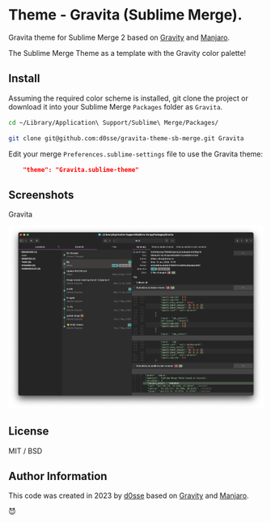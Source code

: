# Theme - Gravita (Sublime Merge).

Gravita theme for Sublime Merge 2 based on [Gravity](https://github.com/frankyonnetti/gravity-sublime-theme) and [Manjaro](https://github.com/asapdotid/manjaro-theme-sb-merge).

The Sublime Merge Theme as a template with the Gravity color palette!

## Install

Assuming the required color scheme is installed, git clone the project or download it into your Sublime Merge `Packages`
folder as `Gravita`.

```bash
cd ~/Library/Application\ Support/Sublime\ Merge/Packages/
```
```bash
git clone git@github.com:d0sse/gravita-theme-sb-merge.git Gravita
```

Edit your merge `Preferences.sublime-settings` file to use the Gravita theme:

```json
    "theme": "Gravita.sublime-theme"
```

## Screenshots

Gravita

![cool](screenshots/gravita2.png "Gravita")

## License

MIT / BSD

## Author Information

This code was created in 2023 by [d0sse](https://github.com/d0sse) based on [Gravity](https://github.com/frankyonnetti/gravity-sublime-theme) and [Manjaro](https://github.com/asapdotid/manjaro-theme-sb-merge).

😈
